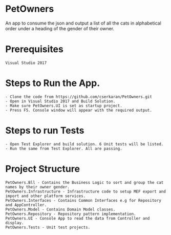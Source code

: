# PetOwners
An app to consume the json and output a list of all the cats in alphabetical order under a heading of the gender of their owner.

# Prerequisites 
    Visual Studio 2017

# Steps to Run the App.
    - Clone the code from https://github.com/cserkaran/PetOwners.git
    - Open in Visual Studio 2017 and Build Solution.
    - Make sure PetOwners.UI is set as startup project.
    - Press F5. Console window will appear with the required output.

# Steps to run Tests
    - Open Test Explorer and build solution. 6 Unit tests will be listed.
    - Run the same from Test Explorer. All are passing.

# Project Structure 
    PetOwners.Bll - Contains the Business Logic to sort and group the cat names by their owner gender.
    PetOwners.Infrastructure - Infrastructure code to setup MEF export and import and other platform services.
    PetOwners.Interfaces - Contains Common Interfaces e.g for Repository and AppController.
    PetOwners.Model - Contains Domain Model classes.
    PetOwners.Repository - Repository pattern implementation.
    PetOwners.UI - Console App to read the data from Controller and display. 
    PetOwners.Tests - Unit test projects.

